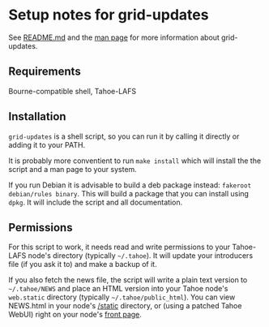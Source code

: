 Setup notes for grid-updates
============================

See [README.md] and the [man page] for more information about grid-updates.

Requirements
------------

Bourne-compatible shell, Tahoe-LAFS

Installation
------------

`grid-updates` is a shell script, so you can run it by calling it directly or
adding it to your PATH.

It is probably more conventient to run `make install` which will install the
the script and a man page to your system.

If you run Debian it is advisable to build a deb package instead: `fakeroot
debian/rules binary`. This will build a package that you can install using
`dpkg`. It will include the script and all documentation.

Permissions
-----------

For this script to work, it needs read and write permissions to your Tahoe-LAFS
node's directory (typically `~/.tahoe`).  It will update your introducers file
(if you ask it to) and make a backup of it.

If you also fetch the news file, the script will write a plain text version to
`~/.tahoe/NEWS` and place an HTML version into your Tahoe node's `web.static`
directory (typically  `~/.tahoe/public_html`). You can view NEWS.html in your
node's [/static] directory, or (using a patched Tahoe WebUI) right on your
node's [front page].


[README.md]: README.md
[man page]: man/grid-updates.1.md
[/static]: http://127.0.0.1:3456/static/NEWS.html
[front page]: http://127.0.0.1:3456
